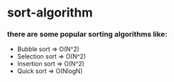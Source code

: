 # sort-algorithm
### there are some popular sorting algorithms like:
* Bubble sort    =>  O(N^2)
* Selection sort =>  O(N^2)
* Insertion sort =>  O(N^2)
* Quick sort     =>  O(NlogN)
